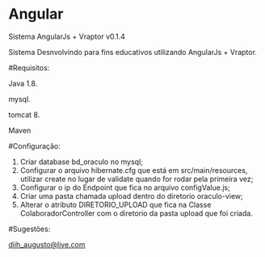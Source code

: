 # Angular
Sistema AngularJs + Vraptor v0.1.4

Sistema Desnvolvindo para fins educativos utilizando AngularJs + Vraptor.

#Requisitos:

Java 1.8.

mysql.

tomcat 8.

Maven

#Configuração:

1. Criar database bd_oraculo no mysql;
2. Configurar o arquivo hibernate.cfg que está em src/main/resources, utilizar create no lugar de validate quando for rodar pela primeira vez;
3. Configurar o ip do Endpoint que fica no arquivo configValue.js;
4. Criar uma pasta chamada upload dentro do diretorio oraculo-view;
5. Alterar o atributo DIRETORIO_UPLOAD que fica na Classe ColaboradorController com o diretorio da pasta upload que foi criada.


#Sugestões:

diih_augusto@live.com



